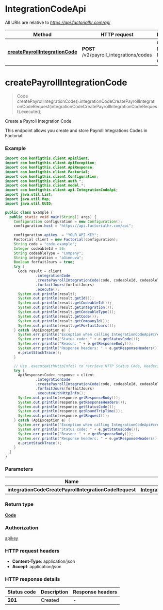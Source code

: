 # IntegrationCodeApi

All URIs are relative to *https://api.factorialhr.com/api*

| Method | HTTP request | Description |
|------------- | ------------- | -------------|
| [**createPayrollIntegrationCode**](IntegrationCodeApi.md#createPayrollIntegrationCode) | **POST** /v2/payroll_integrations/codes | Create a Payroll Integration Code |


<a name="createPayrollIntegrationCode"></a>
# **createPayrollIntegrationCode**
> Code createPayrollIntegrationCode().integrationCodeCreatePayrollIntegrationCodeRequest(integrationCodeCreatePayrollIntegrationCodeRequest).execute();

Create a Payroll Integration Code

This endpoint allows you create and store Payroll Integrations Codes in Factorial.

### Example
```java
import com.konfigthis.client.ApiClient;
import com.konfigthis.client.ApiException;
import com.konfigthis.client.ApiResponse;
import com.konfigthis.client.Factorial;
import com.konfigthis.client.Configuration;
import com.konfigthis.client.auth.*;
import com.konfigthis.client.model.*;
import com.konfigthis.client.api.IntegrationCodeApi;
import java.util.List;
import java.util.Map;
import java.util.UUID;

public class Example {
  public static void main(String[] args) {
    Configuration configuration = new Configuration();
    configuration.host = "https://api.factorialhr.com/api";
    
    configuration.apikey  = "YOUR API KEY";
    Factorial client = new Factorial(configuration);
    String code = "code_example";
    Integer codeableId = 56;
    String codeableType = "Company";
    String integration = "a3innuva";
    Boolean forfaitJours = true;
    try {
      Code result = client
              .integrationCode
              .createPayrollIntegrationCode(code, codeableId, codeableType, integration)
              .forfaitJours(forfaitJours)
              .execute();
      System.out.println(result);
      System.out.println(result.getId());
      System.out.println(result.getCodeableId());
      System.out.println(result.getIntegration());
      System.out.println(result.getCodeableType());
      System.out.println(result.getCode());
      System.out.println(result.getCompanyId());
      System.out.println(result.getForfaitJours());
    } catch (ApiException e) {
      System.err.println("Exception when calling IntegrationCodeApi#createPayrollIntegrationCode");
      System.err.println("Status code: " + e.getStatusCode());
      System.err.println("Reason: " + e.getResponseBody());
      System.err.println("Response headers: " + e.getResponseHeaders());
      e.printStackTrace();
    }

    // Use .executeWithHttpInfo() to retrieve HTTP Status Code, Headers and Request
    try {
      ApiResponse<Code> response = client
              .integrationCode
              .createPayrollIntegrationCode(code, codeableId, codeableType, integration)
              .forfaitJours(forfaitJours)
              .executeWithHttpInfo();
      System.out.println(response.getResponseBody());
      System.out.println(response.getResponseHeaders());
      System.out.println(response.getStatusCode());
      System.out.println(response.getRoundTripTime());
      System.out.println(response.getRequest());
    } catch (ApiException e) {
      System.err.println("Exception when calling IntegrationCodeApi#createPayrollIntegrationCode");
      System.err.println("Status code: " + e.getStatusCode());
      System.err.println("Reason: " + e.getResponseBody());
      System.err.println("Response headers: " + e.getResponseHeaders());
      e.printStackTrace();
    }
  }
}

```

### Parameters

| Name | Type | Description  | Notes |
|------------- | ------------- | ------------- | -------------|
| **integrationCodeCreatePayrollIntegrationCodeRequest** | [**IntegrationCodeCreatePayrollIntegrationCodeRequest**](IntegrationCodeCreatePayrollIntegrationCodeRequest.md)|  | [optional] |

### Return type

[**Code**](Code.md)

### Authorization

[apikey](../README.md#apikey)

### HTTP request headers

 - **Content-Type**: application/json
 - **Accept**: application/json

### HTTP response details
| Status code | Description | Response headers |
|-------------|-------------|------------------|
| **201** | Created |  -  |

